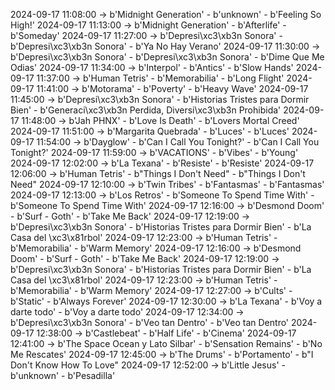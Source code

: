 2024-09-17 11:08:00 -> b'Midnight Generation' - b'unknown' - b'Feeling So High!'
2024-09-17 11:13:00 -> b'Midnight Generation' - b'Afterlife' - b'Someday'
2024-09-17 11:27:00 -> b'Depresi\xc3\xb3n Sonora' - b'Depresi\xc3\xb3n Sonora' - b'Ya No Hay Verano'
2024-09-17 11:30:00 -> b'Depresi\xc3\xb3n Sonora' - b'Depresi\xc3\xb3n Sonora' - b'Dime Que Me Odias'
2024-09-17 11:34:00 -> b'Interpol' - b'Antics' - b'Slow Hands'
2024-09-17 11:37:00 -> b'Human Tetris' - b'Memorabilia' - b'Long Flight'
2024-09-17 11:41:00 -> b'Motorama' - b'Poverty' - b'Heavy Wave'
2024-09-17 11:45:00 -> b'Depresi\xc3\xb3n Sonora' - b'Historias Tristes para Dormir Bien' - b'Generaci\xc3\xb3n Perdida, Diversi\xc3\xb3n Prohibida'
2024-09-17 11:48:00 -> b'Jah PHNX' - b'Love Is Death' - b'Lovers Mortal Creed'
2024-09-17 11:51:00 -> b'Margarita Quebrada' - b'Luces' - b'Luces'
2024-09-17 11:54:00 -> b'Dayglow' - b'Can I Call You Tonight?' - b'Can I Call You Tonight?'
2024-09-17 11:59:00 -> b'VACATIONS' - b'Vibes' - b'Young'
2024-09-17 12:02:00 -> b'La Texana' - b'Resiste' - b'Resiste'
2024-09-17 12:06:00 -> b'Human Tetris' - b"Things I Don't Need" - b"Things I Don't Need"
2024-09-17 12:10:00 -> b'Twin Tribes' - b'Fantasmas' - b'Fantasmas'
2024-09-17 12:13:00 -> b'Los Retros' - b'Someone To Spend Time With' - b'Someone To Spend Time With'
2024-09-17 12:16:00 -> b'Desmond Doom' - b'Surf - Goth' - b'Take Me Back'
2024-09-17 12:19:00 -> b'Depresi\xc3\xb3n Sonora' - b'Historias Tristes para Dormir Bien' - b'La Casa del \xc3\x81rbol'
2024-09-17 12:23:00 -> b'Human Tetris' - b'Memorabilia' - b'Warm Memory'
2024-09-17 12:16:00 -> b'Desmond Doom' - b'Surf - Goth' - b'Take Me Back'
2024-09-17 12:19:00 -> b'Depresi\xc3\xb3n Sonora' - b'Historias Tristes para Dormir Bien' - b'La Casa del \xc3\x81rbol'
2024-09-17 12:23:00 -> b'Human Tetris' - b'Memorabilia' - b'Warm Memory'
2024-09-17 12:27:00 -> b'Cults' - b'Static' - b'Always Forever'
2024-09-17 12:30:00 -> b'La Texana' - b'Voy a darte todo' - b'Voy a darte todo'
2024-09-17 12:34:00 -> b'Depresi\xc3\xb3n Sonora' - b'Veo tan Dentro' - b'Veo tan Dentro'
2024-09-17 12:38:00 -> b'Castlebeat' - b'Half Life' - b'Cinema'
2024-09-17 12:41:00 -> b'The Space Ocean y Lato Silbar' - b'Sensation Remains' - b'No Me Rescates'
2024-09-17 12:45:00 -> b'The Drums' - b'Portamento' - b"I Don't Know How To Love"
2024-09-17 12:52:00 -> b'Little Jesus' - b'unknown' - b'Pesadilla'
